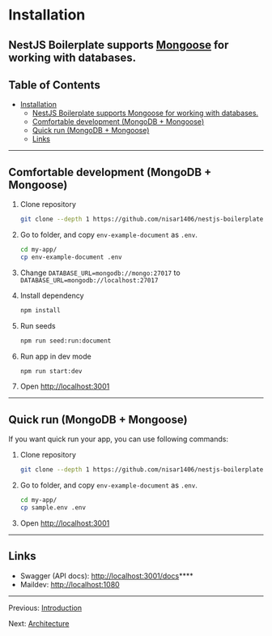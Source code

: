 # Installation

NestJS Boilerplate supports [Mongoose](https://www.npmjs.com/package/mongoose) for working with databases.
---

## Table of Contents <!-- omit in toc -->

- [Installation](#installation)
  - [NestJS Boilerplate supports Mongoose for working with databases.](#nestjs-boilerplate-supports-mongoose-for-working-with-databases)
  - [Comfortable development (MongoDB + Mongoose)](#comfortable-development-mongodb--mongoose)
  - [Quick run (MongoDB + Mongoose)](#quick-run-mongodb--mongoose)
  - [Links](#links)

---

## Comfortable development (MongoDB + Mongoose)

1. Clone repository

   ```bash
   git clone --depth 1 https://github.com/nisar1406/nestjs-boilerplate.git my-app
   ```

1. Go to folder, and copy `env-example-document` as `.env`.

   ```bash
   cd my-app/
   cp env-example-document .env
   ```

1. Change `DATABASE_URL=mongodb://mongo:27017` to `DATABASE_URL=mongodb://localhost:27017`

2. Install dependency

   ```bash
   npm install
   ```

3. Run seeds

   ```bash
   npm run seed:run:document
   ```

4. Run app in dev mode

   ```bash
   npm run start:dev
   ```

5. Open <http://localhost:3001>

---

## Quick run (MongoDB + Mongoose)

If you want quick run your app, you can use following commands:

1. Clone repository

   ```bash
   git clone --depth 1 https://github.com/nisar1406/nestjs-boilerplate.git my-app
   ```

1. Go to folder, and copy `env-example-document` as `.env`.

   ```bash
   cd my-app/
   cp sample.env .env
   ```

2. Open <http://localhost:3001>

---

## Links

- Swagger (API docs): <http://localhost:3001/docs>****
- Maildev: <http://localhost:1080>

---

Previous: [Introduction](introduction.md)

Next: [Architecture](architecture.md)
